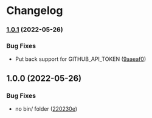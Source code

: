 # Changelog

### [1.0.1](https://www.github.com/gozer/asdf-teleport/compare/v1.0.0...v1.0.1) (2022-05-26)


### Bug Fixes

* Put back support for GITHUB_API_TOKEN ([9aaeaf0](https://www.github.com/gozer/asdf-teleport/commit/9aaeaf09359911529bb36b5ded31bc5b2562f574))

## 1.0.0 (2022-05-26)


### Bug Fixes

* no bin/ folder ([220230e](https://www.github.com/gozer/asdf-teleport/commit/220230e3ba1a3fb2b226dd1939d1573abb23397c))
